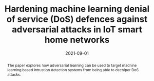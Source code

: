 ---
title: "Hardening machine learning denial of service (DoS) defences against adversarial attacks in IoT smart home networks"
authors:
- E Anthi
- L Williams
- A Javed
- P Burnap


date: "2021-09-01"
doi: "https://www.sciencedirect.com/science/article/pii/S0167404821001760"

# Schedule page publish date (NOT publication's date).
publishDate: ""

# Publication type.
# Legend: 0 = Uncategorized; 1 = Conference paper; 2 = Journal article;
# 3 = Preprint / Working Paper; 4 = Report; 5 = Book; 6 = Book section;
# 7 = Thesis; 8 = Patent
publication_types: ["2"]

# Publication name and optional abbreviated publication name.
publication: 'Computers and Security'
publication_short: ""

abstract: The paper explores how adversarial learning can be used to target machine learning based intrustion detection systems from being able to dechiper DoS attacks.

# Summary. An optional shortened abstract.
summary: 

tags:
- Internet of things
- Smart homes
- Networking
- Supervised machine learning
- Adversarial machine learning
- Attack detection
- Intrusion detection systems
featured: true

# links:
# - icon: arxiv
#   icon_pack: ai
#   name: arXiv:1904.04067
#   url: https://arxiv.org/abs/1904.04067
# - icon: inspire
#   icon_pack: ai
#   name: inspire1728738
#   url: https://inspirehep.net/literature/1728738
# - icon: springer
#   icon_pack: ai
#   name: JHEP 07 (2019) 123
#   url: https://doi.org/10.1007/JHEP07(2019)123
  
---